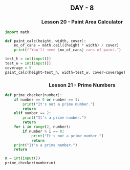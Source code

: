 <h2 style="text-align:center">DAY - 8</h2>  

<h3 style="text-align:center;">Lesson 20 - Paint Area Calculator</h3>  

```python
import math

def paint_calc(height, width, cover):
    no_of_cans = math.ceil((height * width) / cover)
    print(f"You'll need {no_of_cans} cans of paint.")

test_h = int(input())
test_w = int(input())
coverage = 5
paint_calc(height=test_h, width=test_w, cover=coverage)
```

<h3 style="text-align:center;">Lesson 21 - Prime Numbers</h3>  

```python
def prime_checker(number):
    if number == 0 or number == 1:
        print("It's not a prime number.")
        return
    elif number == 2:
        print("It's a prime number.")
        return
    for i in range(2, number):
        if number % i == 0:
            print("It's not a prime number.")
            return
    print("It's a prime number.")
    return

n = int(input())
prime_checker(number=n)
```  

